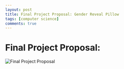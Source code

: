 ```yaml
---
layout: post
title: Final Project Proposal: Gender Reveal Pillow
tags: [computer science]
comments: true
---
```


# Final Project Proposal: 

![Final Project Proposal](https://cfiredancing.github.io/img/CSCI%20103%20Final%20Project%20Proposal--Gender%20Reveal%20Pillow.jpg)
